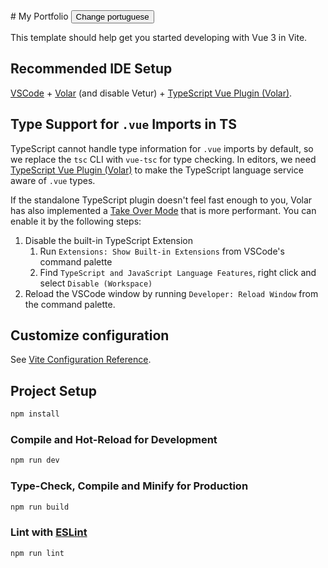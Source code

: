 <div id="content-en">
    # My Portfolio
    <button onclick="changeLang('pt')">Change portuguese</button>
</div>

<div id="content-pt" style="display:none">
    # My Portfolio
    <button onclick="changeLang('en')">Mudar para Inglês</button>
</div>

<script>
    const lang = 'pt';
    const divEn = document.getElementById('content-en');
    const divPt = document.getElementById('content-pt');

    function changeLang(value){
        lang = value;
        if(lang === 'pt') {
            divEn.style.display = 'block'
            divPt.style.display = 'none'
        } else {
            divEn.style.display = 'none'
            divPt.style.display = 'block'
        }
    }
</script>
This template should help get you started developing with Vue 3 in Vite.

## Recommended IDE Setup

[VSCode](https://code.visualstudio.com/) + [Volar](https://marketplace.visualstudio.com/items?itemName=Vue.volar) (and disable Vetur) + [TypeScript Vue Plugin (Volar)](https://marketplace.visualstudio.com/items?itemName=Vue.vscode-typescript-vue-plugin).

## Type Support for `.vue` Imports in TS

TypeScript cannot handle type information for `.vue` imports by default, so we replace the `tsc` CLI with `vue-tsc` for type checking. In editors, we need [TypeScript Vue Plugin (Volar)](https://marketplace.visualstudio.com/items?itemName=Vue.vscode-typescript-vue-plugin) to make the TypeScript language service aware of `.vue` types.

If the standalone TypeScript plugin doesn't feel fast enough to you, Volar has also implemented a [Take Over Mode](https://github.com/johnsoncodehk/volar/discussions/471#discussioncomment-1361669) that is more performant. You can enable it by the following steps:

1. Disable the built-in TypeScript Extension
    1) Run `Extensions: Show Built-in Extensions` from VSCode's command palette
    2) Find `TypeScript and JavaScript Language Features`, right click and select `Disable (Workspace)`
2. Reload the VSCode window by running `Developer: Reload Window` from the command palette.

## Customize configuration

See [Vite Configuration Reference](https://vitejs.dev/config/).

## Project Setup

```sh
npm install
```

### Compile and Hot-Reload for Development

```sh
npm run dev
```

### Type-Check, Compile and Minify for Production

```sh
npm run build
```

### Lint with [ESLint](https://eslint.org/)

```sh
npm run lint
```
